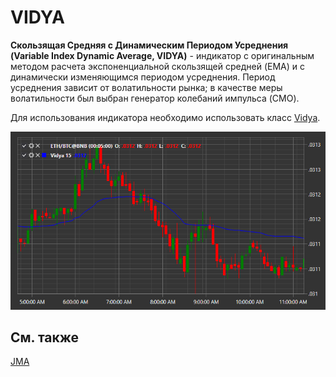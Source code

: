 # VIDYA

**Скользящая Средняя с Динамическим Периодом Усреднения (Variable Index Dynamic Average, VIDYA)** \- индикатор с оригинальным методом расчета экспоненциальной скользящей средней (EMA) и с динамически изменяющимся периодом усреднения. Период усреднения зависит от волатильности рынка; в качестве меры волатильности был выбран генератор колебаний импульса (CMO). 

Для использования индикатора необходимо использовать класс [Vidya](xref:StockSharp.Algo.Indicators.Vidya). 

![IndicatorVidya](../../../../images/indicatorvidya.png)

## См. также

[JMA](jma.md)
